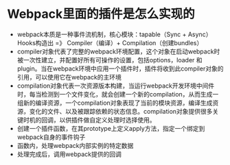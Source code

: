 Webpack里面的插件是怎么实现的
=================

* webpack本质是一种事件流机制，核心模块：tapable（Sync + Async）Hooks构造出 =》 Compiler（编译）+ Compilation（创建bundles）
* compiler对象代表了完整的webpack环境配置，这个对象在启动webpack时被一次性建立，并配置好所有可操作的设置，包括options，loader 和plugin。当在webpack环境中应用一个插件时，插件将收到此compiler对象的引用，可以使用它在webpack的主环境
* compilation对象代表一次资源版本构建，当运行webpack开发环境中间件时，每当检测到一个文件变化，就会创建一个新的compilation，从而生成一组新的编译资源，一个compilation对象表现了当前的模块资源，编译生成资源，变化的文件、以及被跟踪依赖的状态信息。compilation对象提供很多关键时机的回调，以供插件做自定义处理时选择使用。
* 创建一个插件函数，在其prototype上定义apply方法，指定一个绑定到webpack自身的事件钩子
* 函数内，处理webpack内部实例的特定数据
* 处理完成后，调用webpack提供的回调